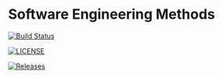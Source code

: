 # Software Engineering Methods 

[![Build Status](https://travis-ci.com/KrisTnv/sem.svg?branch=master)](https://travis-ci.com/KrisTnv/sem)

[![LICENSE](https://img.shields.io/github/license/KrisTnv/sem.svg?style=flat-square)](https://github.com/KrisTnv/sem/blob/master/LICENSE)

[![Releases](https://img.shields.io/github/release/KrisTnv/sem/all.svg?style=flat-square)](https://github.com/KrisTnv/sem/releases)